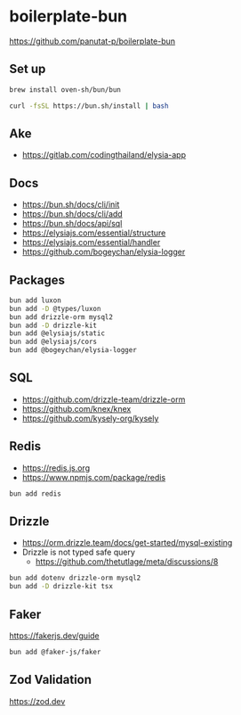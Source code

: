 # boilerplate-bun

https://github.com/panutat-p/boilerplate-bun

## Set up

```sh
brew install oven-sh/bun/bun
```

```sh
curl -fsSL https://bun.sh/install | bash
```

## Ake

- https://gitlab.com/codingthailand/elysia-app

## Docs

- https://bun.sh/docs/cli/init
- https://bun.sh/docs/cli/add
- https://bun.sh/docs/api/sql
- https://elysiajs.com/essential/structure
- https://elysiajs.com/essential/handler
- https://github.com/bogeychan/elysia-logger

## Packages

```sh
bun add luxon
bun add -D @types/luxon
bun add drizzle-orm mysql2
bun add -D drizzle-kit
bun add @elysiajs/static
bun add @elysiajs/cors
bun add @bogeychan/elysia-logger
```

## SQL

- https://github.com/drizzle-team/drizzle-orm
- https://github.com/knex/knex
- https://github.com/kysely-org/kysely

## Redis

- https://redis.js.org
- https://www.npmjs.com/package/redis

```sh
bun add redis
```

## Drizzle

- https://orm.drizzle.team/docs/get-started/mysql-existing
- Drizzle is not typed safe query
  - https://github.com/thetutlage/meta/discussions/8

```sh
bun add dotenv drizzle-orm mysql2
bun add -D drizzle-kit tsx
```

## Faker

https://fakerjs.dev/guide

```sh
bun add @faker-js/faker
```

## Zod Validation

https://zod.dev

